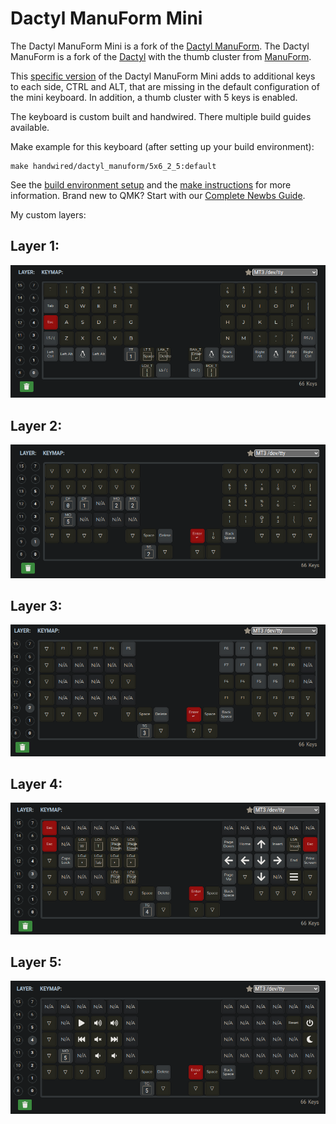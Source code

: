 # Dactyl ManuForm Mini

The Dactyl ManuForm Mini is a fork of the [Dactyl ManuForm](https://github.com/tshort/dactyl-keyboard). The Dactyl ManuForm is a fork of the [Dactyl](https://github.com/adereth/dactyl-keyboard) with the thumb cluster from [ManuForm](https://github.com/jeffgran/ManuForm).

This [specific version](https://github.com/jceb/dactyl-manuform-mini-keyboard) of the Dactyl ManuForm Mini adds to additional keys to each side, CTRL and ALT, that are missing in the default configuration of the mini keyboard. In addition, a thumb cluster with 5 keys is enabled.

The keyboard is custom built and handwired. There multiple build guides available.

Make example for this keyboard (after setting up your build environment):

    make handwired/dactyl_manuform/5x6_2_5:default

See the [build environment setup](https://docs.qmk.fm/#/getting_started_build_tools) and the [make instructions](https://docs.qmk.fm/#/getting_started_make_guide) for more information. Brand new to QMK? Start with our [Complete Newbs Guide](https://docs.qmk.fm/#/newbs).

My custom layers:

## Layer 1:

![image](./layers/screenshot_2025-04-29_21-43-20.png)

## Layer 2:

![image](./layers/screenshot_2025-04-29_21-44-25.png)

## Layer 3:

![image](./layers/screenshot_2025-04-29_21-44-41.png)

## Layer 4:

![image](./layers/screenshot_2025-04-29_21-44-54.png)

## Layer 5:

![image](./layers/screenshot_2025-04-29_21-45-07.png)
